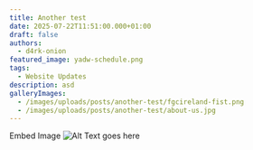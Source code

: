 ```yaml
---
title: Another test
date: 2025-07-22T11:51:00.000+01:00
draft: false
authors:
  - d4rk-onion
featured_image: yadw-schedule.png
tags:
  - Website Updates
description: asd
galleryImages:
  - /images/uploads/posts/another-test/fgcireland-fist.png
  - /images/uploads/posts/another-test/about-us.jpg
---
```

Embed Image
![Alt Text goes here](/images/uploads/posts/another-test/fgcireland-fist.png)
